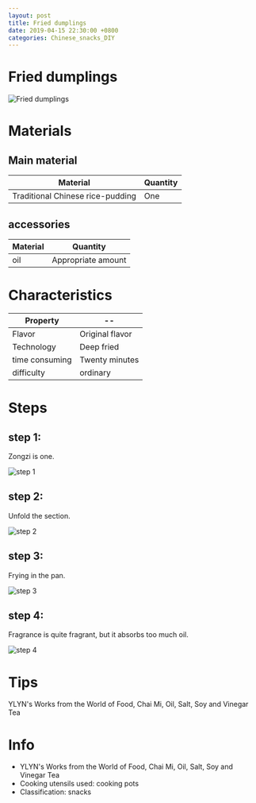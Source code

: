 ```yaml
---
layout: post
title: Fried dumplings
date: 2019-04-15 22:30:00 +0800
categories: Chinese_snacks_DIY
---
```


# Fried dumplings

![Fried dumplings]({{site.baseurl}}/img/402197/402197.jpg)

# Materials


## Main material

Material|Quantity
--|--
Traditional Chinese rice-pudding|One

## accessories

Material|Quantity
--|--
oil|Appropriate amount

# Characteristics

Property|--
--|--
Flavor|Original flavor
Technology|Deep fried
time consuming|Twenty minutes
difficulty|ordinary

# Steps

## step 1:

Zongzi is one.

![step 1]({{site.baseurl}}/img/402197/1.jpg)

## step 2:

Unfold the section.

![step 2]({{site.baseurl}}/img/402197/2.jpg)

## step 3:

Frying in the pan.

![step 3]({{site.baseurl}}/img/402197/3.jpg)

## step 4:

Fragrance is quite fragrant, but it absorbs too much oil.

![step 4]({{site.baseurl}}/img/402197/4.jpg)

# Tips

YLYN's Works from the World of Food, Chai Mi, Oil, Salt, Soy and Vinegar Tea

# Info

- YLYN's Works from the World of Food, Chai Mi, Oil, Salt, Soy and Vinegar Tea
- Cooking utensils used: cooking pots
- Classification: snacks
